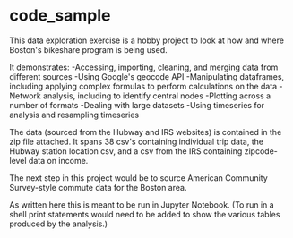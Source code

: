 # code_sample

This data exploration exercise is a hobby project to look at how and where Boston's bikeshare program is being used.

It demonstrates:
 -Accessing, importing, cleaning, and merging data from different sources
 -Using Google's geocode API
 -Manipulating dataframes, including applying complex formulas to perform calculations on the data
 -Network analysis, including to identify central nodes
 -Plotting across a number of formats
 -Dealing with large datasets
 -Using timeseries for analysis and resampling timeseries

The data (sourced from the Hubway and IRS websites) is contained in the zip file attached. It spans 38 csv's containing individual trip data, the Hubway station location csv, and a csv from the IRS containing zipcode-level data on income.

The next step in this project would be to source American Community Survey-style commute data for the Boston area.

As written here this is meant to be run in Jupyter Notebook. (To run in a shell print statements would need to be added to show the various tables produced by the analysis.)
